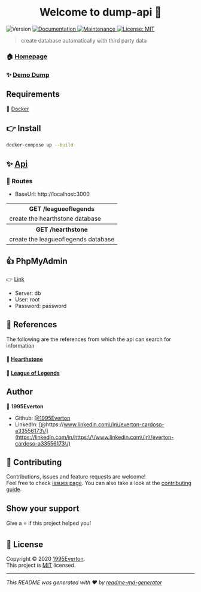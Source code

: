 <h1 align="center">Welcome to dump-api 👋</h1>
<p>
  <img alt="Version" src="https://img.shields.io/badge/version-0.0.1-blue.svg?cacheSeconds=2592000" />
  <a href="https://github.com/1995Everton/dump-api#readme" target="_blank">
    <img alt="Documentation" src="https://img.shields.io/badge/documentation-yes-brightgreen.svg" />
  </a>
  <a href="https://github.com/1995Everton/dump-api/graphs/commit-activity" target="_blank">
    <img alt="Maintenance" src="https://img.shields.io/badge/Maintained%3F-yes-green.svg" />
  </a>
  <a href="https://github.com/1995Everton/dump-api/blob/master/LICENSE" target="_blank">
    <img alt="License: MIT" src="https://img.shields.io/badge/license-MIT-yellow.svg" target="_blank" />
  </a>
</p>

> create database automatically with third party data

### 🏠 [Homepage](https://github.com/1995Everton/dump-api.git#readme)

### ✨ [Demo Dump](https://raw.githubusercontent.com/1995Everton/dump-api/master/dump-exemple/leagueoflegends.sql)

## Requirements

  🐋 [Docker](https://www.docker.com)

## 👉 Install

```sh
docker-compose up --build
```

## ✨ [Api](http://localhost:3000)

### 🚀 Routes

  - BaseUrl: http://localhost:3000

<table class="tg">
  <tr>
    <th class="tg-0pky" colspan="5">GET /leagueoflegends</th>
  </tr>
  <tr>
    <td class="tg-0pky" colspan="5">create the hearthstone database</td>
  </tr>
  <tr>
    <th class="tg-0pky" colspan="5">GET /hearthstone</th>
  </tr>
  <tr>
    <td class="tg-0pky" colspan="5">create the leagueoflegends database</td>
  </tr>
</table>

## 👍 PhpMyAdmin

  👉 [Link](http://localhost/)
  
 - Server: db
 - User: root
 - Password: password

## 📌 References

  The following are the references from which the api can search for information

#### 🙏 [Hearthstone](https://hearthstoneapi.com/)
  
#### 🙏 [League of Legends](https://riot-api-libraries.readthedocs.io/en/latest/ddragon.html)

## Author

👤 **1995Everton**

* Github: [@1995Everton](https://github.com/1995Everton)
* LinkedIn: [@https:\/\/www.linkedin.com\/in\/everton-cardoso-a33556173\/](https://linkedin.com/in/https:\/\/www.linkedin.com\/in\/everton-cardoso-a33556173\/)

## 🤝 Contributing

Contributions, issues and feature requests are welcome!<br />Feel free to check [issues page](https://github.com/1995Everton/dump-api/issues). You can also take a look at the [contributing guide](https://github.com/1995Everton/dump-api/blob/master/CONTRIBUTING.md).

## Show your support

Give a ⭐️ if this project helped you!

## 📝 License

Copyright © 2020 [1995Everton](https://github.com/1995Everton).<br />
This project is [MIT](https://github.com/1995Everton/dump-api/blob/master/LICENSE) licensed.

***
_This README was generated with ❤️ by [readme-md-generator](https://github.com/kefranabg/readme-md-generator)_

